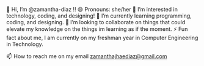 👋 Hi, I’m @zamantha-diaz !!
😄 Pronouns: she/her
👀 I’m interested in technology, coding, and designing!
🌱 I’m currently learning programming, coding, and designing.
💞️ I’m looking to collaborate on things that could elevate my knowledge on the things im learning as if the moment.
⚡ Fun fact about me, I am currently on my freshman year in Computer Engineering in Technology.

📫 How to reach me on my email zamanthajhaediaz@gmail.com 
